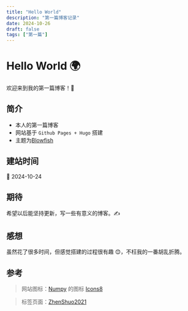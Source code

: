 ```yaml
---
title: "Hello World"
description: "第一篇博客记录"
date: 2024-10-26
draft: false
tags: ["第一篇"]
---
```


# Hello World 🌍

欢迎来到我的第一篇博客！🎉

## 简介
* 本人的第一篇博客
* 网站基于 `Github Pages + Hugo` 搭建
* 主题为[Blowfish](https://blowfish.page/)

## 建站时间
📅 2024-10-24

## 期待
希望以后能坚持更新，写一些有意义的博客。✍️

## 感想
虽然花了很多时间，但感觉搭建的过程很有趣 😊，不枉我的一番胡乱折腾。

## 参考
> 网站图标：<a target="_blank" href="https://icons8.com/icon/aR9CXyMagKIS/numpy">Numpy</a> 的图标 <a target="_blank" href="https://icons8.com">Icons8</a>

> 标签页面：[ZhenShuo2021](https://www.zsl0621.cc/tags/)

